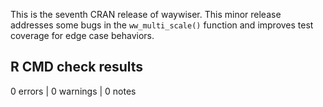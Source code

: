 This is the seventh CRAN release of waywiser. This minor release addresses
some bugs in the `ww_multi_scale()` function and improves test coverage for
edge case behaviors.

## R CMD check results

0 errors | 0 warnings | 0 notes
